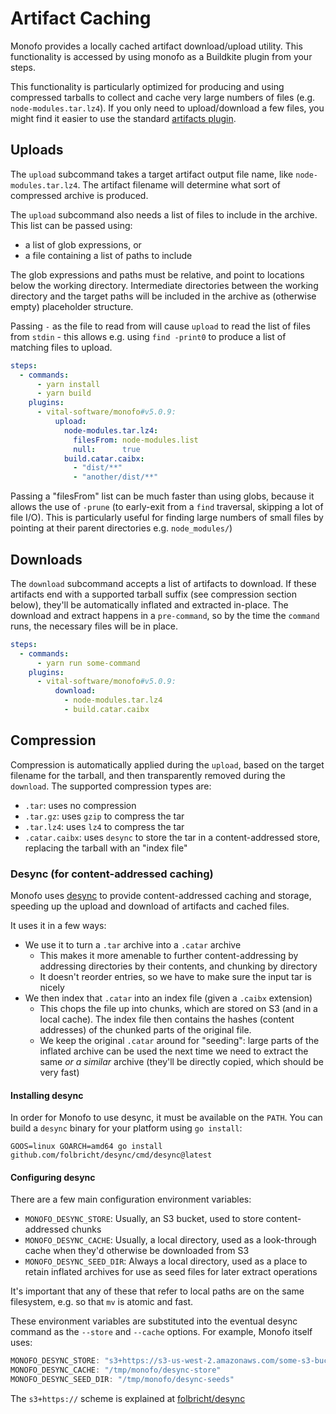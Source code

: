 # Artifact Caching

Monofo provides a locally cached artifact download/upload utility. This
functionality is accessed by using monofo as a Buildkite plugin from your steps.

This functionality is particularly optimized for producing and using compressed
tarballs to collect and cache very large numbers of files
(e.g. `node-modules.tar.lz4`). If you only need to upload/download a few files,
you might find it easier to use the standard
[artifacts plugin](https://github.com/buildkite-plugins/artifacts-buildkite-plugin).

## Uploads

The `upload` subcommand takes a target artifact output file name, like
`node-modules.tar.lz4`. The artifact filename will determine what sort of
compressed archive is produced.

The `upload` subcommand also needs a list of files to include in the archive.
This list can be passed using:
 - a list of glob expressions, or
 - a file containing a list of paths to include

The glob expressions and paths must be relative, and point to locations below
the working directory. Intermediate directories between the working directory
and the target paths will be included in the archive as (otherwise empty)
placeholder structure.

Passing `-` as the file to read from will cause `upload` to read the list of
files from `stdin` - this allows e.g. using `find -print0` to produce a list
of matching files to upload.

```yaml
steps:
  - commands:
      - yarn install
      - yarn build
    plugins:
      - vital-software/monofo#v5.0.9:
          upload:
            node-modules.tar.lz4:
              filesFrom: node-modules.list
              null:      true
            build.catar.caibx:
              - "dist/**"
              - "another/dist/**"
```


Passing a "filesFrom" list can be much faster than using globs, because it
allows the use of `-prune` (to early-exit from a `find` traversal, skipping a
lot of file I/O). This is particularly useful for finding large numbers of small
files by pointing at their parent directories e.g. `node_modules/`)

## Downloads

The `download` subcommand accepts a list of artifacts to download. If these
artifacts end with a supported tarball suffix (see compression section below),
they'll be automatically inflated and extracted in-place. The download and
extract happens in a `pre-command`, so by the time the `command` runs, the
necessary files will be in place.

```yaml
steps:
  - commands:
      - yarn run some-command
    plugins:
      - vital-software/monofo#v5.0.9:
          download:
            - node-modules.tar.lz4
            - build.catar.caibx
```

## Compression

Compression is automatically applied during the `upload`, based on the target
filename for the tarball, and then transparently removed during the `download`.
The supported compression types are:

- `.tar`: uses no compression
- `.tar.gz`: uses `gzip` to compress the tar
- `.tar.lz4`: uses `lz4` to compress the tar
- `.catar.caibx`: uses `desync` to store the tar in a content-addressed store,
  replacing the tarball with an "index file"

### Desync (for content-addressed caching)

Monofo uses [desync](https://github.com/folbricht/desync) to provide
content-addressed caching and storage, speeding up the upload and download of
artifacts and cached files.

It uses it in a few ways:

 - We use it to turn a `.tar` archive into a `.catar` archive
   - This makes it more amenable to further content-addressing by addressing directories by their contents, and chunking by directory
   - It doesn't reorder entries, so we have to make sure the input tar is nicely
 - We then index that `.catar` into an index file (given a `.caibx` extension)
   - This chops the file up into chunks, which are stored on S3 (and in a local
     cache). The index file then contains the hashes (content addresses) of the
     chunked parts of the original file.
   - We keep the original `.catar` around for "seeding": large parts of the
     inflated archive can be used the next time we need to extract the same _or
     a similar_ archive (they'll be directly copied, which should be very fast)

#### Installing desync

In order for Monofo to use desync, it must be available on the `PATH`. You can
build a `desync` binary for your platform using `go install`:

```shell
GOOS=linux GOARCH=amd64 go install github.com/folbricht/desync/cmd/desync@latest
```

#### Configuring desync

There are a few main configuration environment variables:

- `MONOFO_DESYNC_STORE`: Usually, an S3 bucket, used to store content-addressed
   chunks
- `MONOFO_DESYNC_CACHE`: Usually, a local directory, used as a look-through
   cache when they'd otherwise be downloaded from S3
- `MONOFO_DESYNC_SEED_DIR`: Always a local directory, used as a place to retain
   inflated archives for use as seed files for later extract operations

It's important that any of these that refer to local paths are on the same
filesystem, e.g. so that `mv` is atomic and fast.

These environment variables are substituted into the eventual desync command as
the `--store` and `--cache` options. For example, Monofo itself uses:

```typescript
MONOFO_DESYNC_STORE: "s3+https://s3-us-west-2.amazonaws.com/some-s3-bucket-name/desync/store"
MONOFO_DESYNC_CACHE: "/tmp/monofo/desync-store"
MONOFO_DESYNC_SEED_DIR: "/tmp/monofo/desync-seeds"
```

The `s3+https://` scheme is explained at [folbricht/desync](https://github.com/folbricht/desync#s3-chunk-stores)

